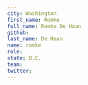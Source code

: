 ```yaml
---
city: Washington
first_name: Romke
full_name: Romke De Haan
github:
last_name: De Haan
name: romke
role:
state: D.C.
team:
twitter:
---
```

